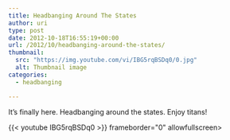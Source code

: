 ```yaml
---
title: Headbanging Around The States
author: uri
type: post
date: 2012-10-18T16:55:19+00:00
url: /2012/10/headbanging-around-the-states/
thumbnail:
  src: "https://img.youtube.com/vi/IBG5rqBSDq0/0.jpg"
  alt: Thumbnail image
categories:
  - headbanging

---
```

It&#8217;s finally here. Headbanging around the states. Enjoy titans!

{{< youtube IBG5rqBSDq0 >}} frameborder="0" allowfullscreen></iframe>